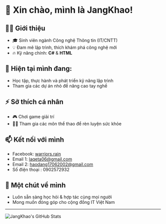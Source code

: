 # 👋 Xin chào, mình là JangKhao!

## 🧑‍💻 Giới thiệu
- 🎓 Sinh viên ngành Công nghệ Thông tin (IT/CNTT)
- 💡 Đam mê lập trình, thích khám phá công nghệ mới
- 🔥 Kỹ năng chính: **C#** & **HTML**

## 🌱 Hiện tại mình đang:
- Học tập, thực hành và phát triển kỹ năng lập trình
- Tham gia các dự án nhỏ để nâng cao tay nghề

## ⚡ Sở thích cá nhân
- 🎮 Chơi game giải trí
- 🏃‍♂️ Tham gia các môn thể thao để rèn luyện sức khỏe

## 📫 Kết nối với mình
- Facebook: [warriors.rain](https://www.facebook.com/warriors.rain)
- Email 1: laqeta06@gmail.com
- Email 2: haodang17062002@gmail.com
- Số điện thoại : 0902572932

## 💬 Một chút về mình
- Luôn sẵn sàng học hỏi & hợp tác cùng mọi người
- Mong muốn đóng góp cho cộng đồng IT Việt Nam

---

![JangKhao's GitHub Stats](https://github-readme-stats.vercel.app/api?username=JangKhao&show_icons=true&theme=radical)

